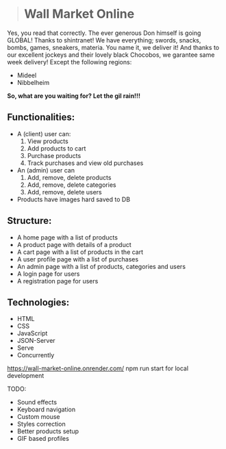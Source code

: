 > # Wall Market **Online**
Yes, you read that correctly. The ever generous Don himself is going GLOBAL! Thanks to 
shintranet!
We have everything; swords, snacks, bombs, games, sneakers, materia. You name it, we deliver it!
And thanks to our excellent jockeys and their lovely black Chocobos, we garantee same week delivery! 
Except the following regions:
- Mideel
- Nibbelheim

**So, what are you waiting for? Let the gil rain!!!**


## Functionalities:
- A (client) user can:
    1) View products
    2) Add products to cart
    3) Purchase products
    4) Track purchases and view old purchases
- An (admin) user can
    1) Add, remove, delete products
    2) Add, remove, delete categories
    3) Add, remove, delete users
- Products have images hard saved to DB 

## Structure:
- A home page with a list of products
- A product page with details of a product
- A cart page with a list of products in the cart
- A user profile page with a list of purchases
- An admin page with a list of products, categories and users
- A login page for users
- A registration page for users

## Technologies:
- HTML
- CSS
- JavaScript
- JSON-Server
- Serve
- Concurrently

https://wall-market-online.onrender.com/
npm run start for local development


TODO:
- Sound effects
- Keyboard navigation
- Custom mouse
- Styles correction
- Better products setup
- GIF based profiles